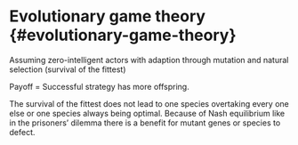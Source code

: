 # Evolutionary game theory {#evolutionary-game-theory}

Assuming zero-intelligent actors with adaption through mutation and natural selection (survival of the fittest)

Payoff = Successful strategy has more offspring.

The survival of the fittest does not lead to one species overtaking every one else or one species always being optimal. Because of Nash equilibrium like in the prisoners’ dilemma there is a benefit for mutant genes or species to defect.